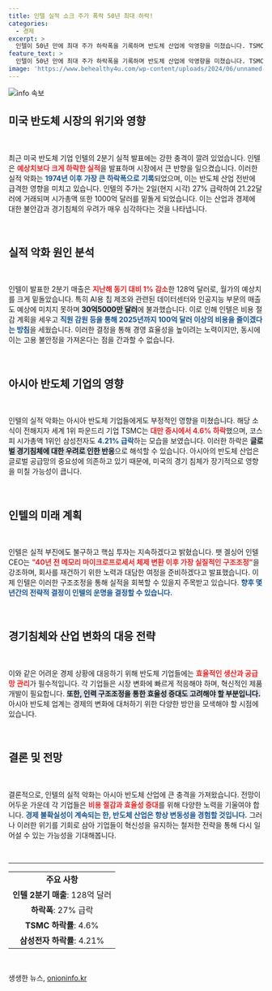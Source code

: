 ```yaml
---
title: 인텔 실적 쇼크 주가 폭락 50년 최대 하락!
categories:
  - 경제
excerpt: >
  인텔이 50년 만에 최대 주가 하락폭을 기록하며 반도체 산업에 악영향을 미쳤습니다. TSMC와 삼성전자 등 아시아 반도체주도 동반 하락, 꼬리길게 늘어나는 경기침체 공포가 고조되고 있습니다. 지금이 투자 기회일까요?
feature_text: >
  인텔이 50년 만에 최대 주가 하락폭을 기록하며 반도체 산업에 악영향을 미쳤습니다. TSMC와 삼성전자 등 아시아 반도체주도 동반 하락, 꼬리길게 늘어나는 경기침체 공포가 고조되고 있습니다. 지금이 투자 기회일까요?
image: 'https://www.behealthy4u.com/wp-content/uploads/2024/06/unnamed-file.png'
---
```


<p><img src="https://www.behealthy4u.com/wp-content/uploads/2024/06/unnamed-file.png" alt="info 속보" /></p>

<h2 data-ke-size="size26">미국 반도체 시장의 위기와 영향</h2>

<p data-ke-size="size16">&nbsp;</p>

<p>최근 미국 반도체 기업 인텔의 2분기 실적 발표에는 강한 충격이 깔려 있었습니다. 인텔은 <b><span style="color: #ee2323;">예상치보다 크게 하락한 실적</span></b>을 발표하며 시장에서 큰 반향을 일으켰습니다. 이러한 실적 악화는 <b><span style="color: #1a5490;">1974년 이후 가장 큰 하락폭으로 기록</span></b>되었으며, 이는 반도체 산업 전반에 급격한 영향을 미치고 있습니다. 인텔의 주가는 2일(현지 시각) 27% 급락하여 21.22달러에 거래되며 시가총액 또한 1000억 달러를 밑돌게 되었습니다. 이는 산업과 경제에 대한 불안감과 경기침체의 우려가 매우 심각하다는 것을 나타냅니다.</p>

<p data-ke-size="size16">&nbsp;</p>

<h2 data-ke-size="size26">실적 악화 원인 분석</h2>

<p data-ke-size="size16">&nbsp;</p>

<p>인텔이 발표한 2분기 매출은 <b><span style="color: #ee2323;">지난해 동기 대비 1% 감소</span></b>한 128억 달러로, 월가의 예상치를 크게 밑돌았습니다. 특히 AI용 칩 제조와 관련된 데이터센터와 인공지능 부문의 매출도 예상에 미치지 못하며 <b><span style="background-color: #21538527;">30억5000만 달러</span></b>에 불과했습니다. 이로 인해 인텔은 비용 절감 계획을 세우고 <b><span style="color: #1a5490;">직원 감원 등을 통해 2025년까지 100억 달러 이상의 비용을 줄이겠다는 방침</span></b>을 세웠습니다. 이러한 결정을 통해 경영 효율성을 높이려는 노력이지만, 동시에 이는 고용 불안정을 가져온다는 점을 간과할 수 없습니다.</p>

<p data-ke-size="size16">&nbsp;</p>

<h2 data-ke-size="size26">아시아 반도체 기업의 영향</h2>

<p data-ke-size="size16">&nbsp;</p>

<p>인텔의 실적 악화는 아시아 반도체 기업들에게도 부정적인 영향을 미쳤습니다. 해당 소식이 전해지자 세계 1위 파운드리 기업 TSMC는 <b><span style="color: #ee2323;">대만 증시에서 4.6% 하락</span></b>했으며, 코스피 시가총액 1위인 삼성전자도 <b><span style="color: #1a5490;">4.21% 급락</span></b>하는 모습을 보였습니다. 이러한 하락은 <b><span style="background-color: #21538527;">글로벌 경기침체에 대한 우려로 인한 반응</span></b>으로 해석할 수 있습니다. 아시아의 반도체 산업은 글로벌 공급망의 중요성에 의존하고 있기 때문에, 미국의 경기 침체가 장기적으로 영향을 미칠 가능성이 큽니다.</p>

<p data-ke-size="size16">&nbsp;</p>

<h2 data-ke-size="size26">인텔의 미래 계획</h2>

<p data-ke-size="size16">&nbsp;</p>

<p>인텔은 실적 부진에도 불구하고 핵심 투자는 지속하겠다고 밝혔습니다. 팻 겔싱어 인텔 CEO는 <b><span style="color: #ee2323;">"40년 전 메모리 마이크로프로세서 체제 변환 이후 가장 실질적인 구조조정"</span></b>을 강조하며, 회사를 재건하기 위한 노력과 대담한 여정을 준비하겠다고 발표했습니다. 이제 인텔은 이러한 구조조정을 통해 실적을 회복할 수 있을지 주목받고 있습니다. <b><span style="color: #1a5490;">향후 몇 년간의 전략적 결정이 인텔의 운명을 결정할 수 있습니다.</span></b></p>

<p data-ke-size="size16">&nbsp;</p>

<h2 data-ke-size="size26">경기침체와 산업 변화의 대응 전략</h2>

<p data-ke-size="size16">&nbsp;</p>

<p>이와 같은 어려운 경제 상황에 대응하기 위해 반도체 기업들에는 <b><span style="color: #ee2323;">효율적인 생산과 공급망 관리</span></b>가 필수적입니다. 각 기업들은 시장 변화에 빠르게 적응해야 하며, 혁신적인 제품 개발이 필요합니다. <b><span style="background-color: #21538527;">또한, 인력 구조조정을 통한 효율성 증대도 고려해야 할 부분입니다.</span></b> 아시아 반도체 업계는 경제의 변화에 대처하기 위한 다양한 방안을 모색해야 할 시점에 있습니다.</p>

<p data-ke-size="size16">&nbsp;</p>

<h2 data-ke-size="size26">결론 및 전망</h2>

<p data-ke-size="size16">&nbsp;</p>

<p>결론적으로, 인텔의 실적 악화는 아시아 반도체 산업에 큰 충격을 가져왔습니다. 전망이 어두운 가운데 각 기업들은 <b><span style="color: #ee2323;">비용 절감과 효율성 증대</span></b>를 위해 다양한 노력을 기울여야 합니다. <b><span style="color: #1a5490;">경제 불확실성이 계속되는 한, 반도체 산업은 항상 변동성을 경험할 것입니다.</span></b> 그러나 이러한 위기를 기회로 삼아 기업들이 혁신성을 유지하는 철저한 전략을 통해 다시 일어설 수 있는 가능성을 기대해봅니다.</p>

<p data-ke-size="size16">&nbsp;</p>

<hr />

<table style="width:100%">
    <tr>
        <td style="text-align: center; height: 17px;"><b>주요 사항</b></td>
    </tr>
    <tr>
        <td style="text-align: center; height: 17px;"><b>인텔 2분기 매출</b>: 128억 달러</td>
    </tr>
    <tr>
        <td style="text-align: center; height: 17px;"><b>하락폭</b>: 27% 급락</td>
    </tr>
    <tr>
        <td style="text-align: center; height: 17px;"><b>TSMC 하락률</b>: 4.6%</td>
    </tr>
    <tr>
        <td style="text-align: center; height: 17px;"><b>삼성전자 하락률</b>: 4.21%</td>
    </tr>
</table>

<p data-ke-size="size16">&nbsp;</p>
생생한 뉴스, <a href="https://onioninfo.kr" rel="dofollow">onioninfo.kr</a>


